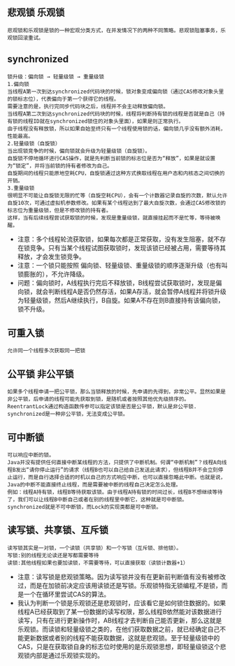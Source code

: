 ## 悲观锁 乐观锁
```
悲观锁和乐观锁是锁的一种宏观分类方式，在并发情况下的两种不同策略。悲观锁阻塞事务，乐观锁回滚重试。
```
## synchronized
```
锁升级：偏向锁 → 轻量级锁 → 重量级锁
1.偏向锁
当线程A第一次到达synchronized代码块的时候，锁对象变成偏向锁（通过CAS修改对象头里的锁标志位），代表偏向于第一个获得它的线程。
需要注意的是，执行完同步代码块之后，线程并不会主动释放偏向锁。
当线程A第二次到达synchronized代码块的时候，线程将判断持有锁的线程是否就是自己（持有锁的线程ID就在synchronized锁住的对象头里面），如果是则正常执行。
由于线程没有释放锁，所以如果自始至终只有一个线程使用锁的话，偏向锁几乎没有额外消耗，性能最高。
2.轻量级锁（自旋锁）
当出现锁竞争的时候，偏向锁就会升级为轻量级锁（自旋锁）。
自旋锁不停地循环进行CAS操作，就是先判断当前锁的标志位是否为“释放”，如果是就设置为“锁定”，并将当前锁的持有者修改为自己。
自旋期间的线程只能原地空耗CPU，自旋锁通过这种方式换取线程在用户态和内核态之间切换的开销。
3.重量级锁
很明显不可能让自旋锁无限的忙等（自旋空耗CPU），会有一个计数器记录自旋的次数，默认允许自旋10次，可通过虚拟机参数修改。如果有某个线程达到了最大自旋次数，会通过CAS修改锁的标志位为重量级锁，但是不修改锁的持有者。
这样，当有后续线程尝试获取锁的时候，发现是重量级锁，就直接挂起而不是忙等，等待被唤醒。
```
- 注意：多个线程轮流获取锁，如果每次都是正常获取，没有发生阻塞，就不存在锁竞争。只有当某个线程试图获取锁时，发现该锁已经被占用，需要等待其释放，才会发生锁竞争。
- 注意：一个锁只能按照 偏向锁、轻量级锁、重量级锁的顺序逐渐升级（也有叫锁膨胀的），不允许降级。
- 问题：偏向锁时，A线程执行完后不释放锁，B线程尝试获取锁时，发现是偏向锁，就会判断线程A是否仍然存活，如果A存活，就会暂停A线程并将锁升级为轻量级锁，然后A继续执行，B自旋。如果A不存在则B直接持有该偏向锁，锁不升级。
## 可重入锁
```
允许同一个线程多次获取同一把锁

```
## 公平锁 非公平锁
```
如果多个线程申请一把公平锁，那么当锁释放的时候，先申请的先得到，非常公平。显然如果是非公平锁，后申请的线程可能先获取到锁，是随机或者按照其他优先级排序的。
ReentrantLock通过构造函数传参可以指定该锁是否是公平锁，默认是非公平锁.
synchronized是一种非公平锁，无法变成公平锁。
```
## 可中断锁
```
可以响应中断的锁。
Java并没有提供任何直接中断某线程的方法，只提供了中断机制。何谓“中断机制”？线程A向线程B发出“请你停止运行”的请求（线程B也可以自己给自己发送此请求），但线程B并不会立刻停止运行，而是自行选择合适的时机以自己的方式响应中断，也可以直接忽略此中断。也就是说，Java的中断不能直接终止线程，而是需要被中断的线程自己决定怎么处理。
例如：线程A持有锁，线程B等待获取该锁。由于线程A持有锁的时间过长，线程B不想继续等待了，我们可以让线程B中断自己或者在别的线程里中断它，这种就是可中断锁。
synchronized就是不可中断锁，而Lock的实现类都是可中断锁。
```
## 读写锁、共享锁、互斥锁
```
读写锁其实是一对锁，一个读锁（共享锁）和一个写锁（互斥锁、排他锁）。
写锁:别的线程无论读还是写都需要等待
读锁:其他线程如果也要加读锁，不需要等待，可以直接获取（读锁计数器+1）
```
- 注意：读写锁是悲观锁策略。因为读写锁并没有在更新前判断值有没有被修改过，而是在加锁前决定应该用读锁还是写锁。乐观锁特指无锁编程,不是锁，而是一个在循环里尝试CAS的算法。
- 我认为判断一个锁是乐观锁还是悲观锁时，应该看它是如何锁住数据的。如果线程A已经获取到了某一份数据的读写权限，那么线程B依然能对该数据进行读写，只有在进行更新操作时，AB线程才去判断自己能否更新，那么这就是乐观锁。而读锁和轻量级锁之类的，在他们获取数据之前，就已经确定自己不能更新数据或者别的线程不能获取数据，这就是悲观锁。至于轻量级锁中的CAS，只是在获取锁自身的标志位时使用的是乐观锁思想，即轻量级锁这个悲观锁内部是通过乐观锁实现的。